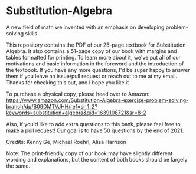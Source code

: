 # Substitution-Algebra
A new field of math we invented with an emphasis on developing problem-solving skills

This repository contains the PDF of our 25-page textbook for Substitution Algebra. It also contains a 51-page copy of our book with margins and tables formatted for printing. To learn more about it, we've put all of our motivations and basic information in the foreword and the introduction of the textbook. If you have any more questions, I'd be super happy to answer them if you leave an issue/pull request or reach out to me at my email. Thanks for checking this out, and I hope you like it. 

To purchase a physical copy, please head over to Amazon: https://www.amazon.com/Substitution-Algebra-exercise-problem-solving-branch/dp/B09DMTVJHH/ref=sr_1_2?keywords=substitution+algebra&qid=1639108721&sr=8-2

Also, if you'd like to add extra questions to this bank, please feel free to make a pull request! Our goal is to have 50 questions by the end of 2021. 

Credits: Kenny Ge, Michael Roehrl, Alisa Harrison

Note: The print-friendly copy of our book may have slightly different wording and explanations, but the content of both books should be largely the same.
